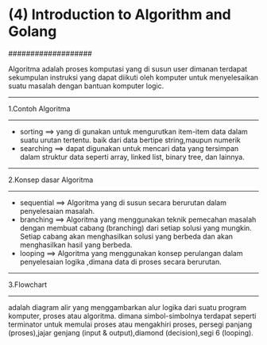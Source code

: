 # (4) Introduction to Algorithm and Golang

###################

Algoritma adalah proses komputasi yang di susun user dimanan terdapat sekumpulan instruksi yang dapat diikuti oleh komputer untuk menyelesaikan suatu masalah dengan bantuan komputer logic.

*******************
1.Contoh Algoritma
*******************

- sorting ==> yang di gunakan untuk mengurutkan item-item data dalam suatu urutan tertentu. baik dari data bertipe string,maupun numerik
- searching ==> dapat digunakan untuk mencari data yang tersimpan dalam struktur data seperti array, linked list, binary tree, dan lainnya.
  
*******************
2.Konsep dasar Algoritma
*******************

- sequential ==>  Algoritma yang di susun secara berurutan dalam penyelesaian masalah.
- branching ==> Algoritma yang menggunakan teknik pemecahan masalah dengan membuat cabang (branching) dari setiap solusi yang mungkin. Setiap cabang akan menghasilkan solusi yang berbeda dan akan menghasilkan hasil yang berbeda.
- looping ==> Algoritma yang menggunakan konsep perulangan dalam penyelesaian logika ,dimana data di proses secara berurutan.
  
*******************
3.Flowchart
*******************
adalah diagram alir yang menggambarkan alur logika dari suatu program komputer, proses atau algoritma.
dimana simbol-simbolnya terdapat seperti terminator untuk memulai proses atau mengakhiri proses, persegi panjang (proses),jajar genjang (input & output),diamond (decision),segi 6 (looping).
